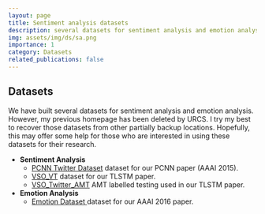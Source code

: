 ```yaml
---
layout: page
title: Sentiment analysis datasets
description: several datasets for sentiment analysis and emotion analysis
img: assets/img/ds/sa.png
importance: 1
category: Datasets
related_publications: false
---
```


## Datasets

<div class="col-md-8" style="height: auto;">
    We have built several datasets for sentiment analysis and emotion analysis. However, my previous homepage has been deleted by URCS. I try my best to recover those datasets from other partially backup locations. Hopefully, this may offer some help for those who are interested in using these datasets for their research.
    <ul>
    <li>
        <strong>Sentiment Analysis</strong><br/>
        <ul>
            <li><a href="https://1drv.ms/u/s!AqDZbp_iImWrhqI8k_S2uLqab_urdg?e=zwbdPG">PCNN Twitter Dataset</a> dataset for our PCNN paper (AAAI 2015).</li>
            <li><a href="https://1drv.ms/u/s!AqDZbp_iImWrpHnyjqoHXZXUZKR3?e=31agYI">VSO_VT</a> dataset for our TLSTM paper.</li>
            <li><a href="https://1drv.ms/u/s!AqDZbp_iImWrhppfoVjrM8GqKIVx6Q?e=fyXE1u">VSO_Twitter_AMT</a> AMT labelled testing used in our TLSTM paper.</li>
        </ul>
    </li>
    <li>
        <strong>Emotion Analysis</strong><br/> 
        <ul>
            <li><a href="https://1drv.ms/u/s!AqDZbp_iImWrhppifntgxRuw_6o2Ww?e=u2Tv7I">Emotion Dataset </a> dataset for our AAAI 2016 paper.</li>
        </ul>
    </li>

</div>
